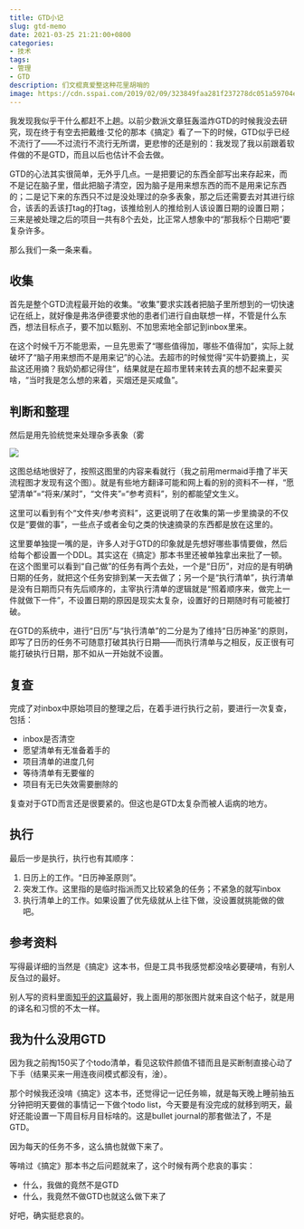 ```yaml
---
title: GTD小记
slug: gtd-memo
date: 2021-03-25 21:21:00+0800
categories:
- 技术
tags:
- 管理
- GTD
description: 们文棍真爱整这种花里胡哨的
image: https://cdn.sspai.com/2019/02/09/323849faa281f237278dc051a59704e1.png?imageMogr2/auto-orient/quality/95/thumbnail/!1420x708r/gravity/Center/crop/1420x708/interlace/1
---
```


 我发现我似乎干什么都赶不上趟。以前少数派文章狂轰滥炸GTD的时候我没去研究，现在终于有空去把戴维·艾伦的那本《搞定》看了一下的时候，GTD似乎已经不流行了——不过流行不流行无所谓，更悲惨的还是别的：我发现了我以前跟着软件做的不是GTD，而且以后也估计不会去做。

GTD的心法其实很简单，无外乎几点。一是把要记的东西全部写出来存起来，而不是记在脑子里，借此把脑子清空，因为脑子是用来想东西的而不是用来记东西的；二是记下来的东西只不过是没处理过的杂多表象，那之后还需要去对其进行综合，该丢的丢该打tag的打tag，该推给别人的推给别人该设置日期的设置日期；三来是被处理之后的项目一共有8个去处，比正常人想象中的“那我标个日期吧”要复杂许多。

那么我们一条一条来看。

## 收集

首先是整个GTD流程最开始的收集。“收集”要求实践者把脑子里所想到的一切快速记在纸上，就好像是弗洛伊德要求他的患者们进行自由联想一样，不管是什么东西，想法目标点子，要不加以甄别、不加思索地全部记到inbox里来。

在这个时候千万不能思索，一旦先思索了“哪些值得加，哪些不值得加”，实际上就破坏了“脑子用来想而不是用来记”的心法。去超市的时候觉得“买牛奶要摘上，买盐这还用摘？我奶奶都记得住”，结果就是在超市里转来转去真的想不起来要买啥，“当时我是怎么想的来着，买烟还是买咸鱼”。

## 判断和整理

然后是用先验统觉来处理杂多表象（雾

![](https://cdn.jsdelivr.net/gh/yuukoamamiya/pic/20210518002140.jpg)

这图总结地很好了，按照这图里的内容来看就行（我之前用mermaid手撸了半天流程图才发现有这个图）。就是有些地方翻译可能和网上看的别的资料不一样，“愿望清单”=“将来/某时”，“文件夹”=“参考资料”，别的都能望文生义。

这里可以看到有个“文件夹/参考资料”，这更说明了在收集的第一步里摘录的不仅仅是“要做的事”，一些点子或者金句之类的快速摘录的东西都是放在这里的。

这里要单独提一嘴的是，许多人对于GTD的印象就是先想好哪些事情要做，然后给每个都设置一个DDL。其实这在《搞定》那本书里还被单独拿出来批了一顿。在这个图里可以看到“自己做”的任务有两个去处，一个是“日历”，对应的是有明确日期的任务，就把这个任务安排到某一天去做了；另一个是“执行清单”，执行清单是没有日期而只有先后顺序的，主宰执行清单的逻辑就是“照着顺序来，做完上一件就做下一件”，不设置日期的原因是现实太复杂，设置好的日期随时有可能被打破。

在GTD的系统中，进行“日历”与“执行清单”的二分是为了维持“日历神圣”的原则，即写了日历的任务不可随意打破其执行日期——而执行清单与之相反，反正很有可能打破执行日期，那不如从一开始就不设置。

## 复查

完成了对inbox中原始项目的整理之后，在着手进行执行之前，要进行一次复查，包括：

- inbox是否清空
- 愿望清单有无准备着手的
- 项目清单的进度几何
- 等待清单有无要催的
- 项目有无已失效需要删除的

复查对于GTD而言还是很要紧的。但这也是GTD太复杂而被人诟病的地方。

## 执行

最后一步是执行，执行也有其顺序：

1. 日历上的工作。“日历神圣原则”。
2. 突发工作。这里指的是临时指派而又比较紧急的任务；不紧急的就写inbox
3. 执行清单上的工作。如果设置了优先级就从上往下做，没设置就挑能做的做吧。

## 参考资料

写得最详细的当然是《搞定》这本书，但是工具书我感觉都没啥必要硬啃，有别人反刍过的最好。

别人写的资料里面[知乎的这篇](https://zhuanlan.zhihu.com/p/42694082)最好，我上面用的那张图片就来自这个帖子，就是用的译名和习惯的不太一样。

## 我为什么没用GTD

因为我之前掏150买了个todo清单，看见这软件颜值不错而且是买断制直接心动了下手（结果买来一用连夜间模式都没有，淦）。

那个时候我还没啃《搞定》这本书，还觉得记一记任务嘛，就是每天晚上睡前抽五分钟把明天要做的事情记一下做个todo list，今天要是有没完成的就移到明天，最好还能设置一下周目标月目标啥的。这是bullet journal的那套做法了，不是GTD。

因为每天的任务不多，这么搞也就做下来了。

等啃过《搞定》那本书之后问题就来了，这个时候有两个悲哀的事实：

- 什么，我做的竟然不是GTD
- 什么，我竟然不做GTD也就这么做下来了

好吧，确实挺悲哀的。